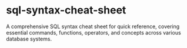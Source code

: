 # sql-syntax-cheat-sheet
A comprehensive SQL syntax cheat sheet for quick reference, covering essential commands, functions, operators, and concepts across various database systems.
